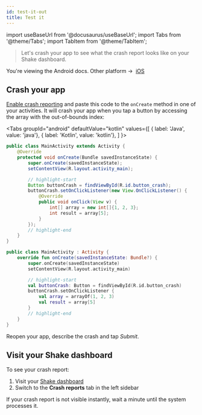 ```yaml
---
id: test-it-out
title: Test it
---
```

import useBaseUrl from '@docusaurus/useBaseUrl';
import Tabs from '@theme/Tabs'; 
import TabItem from '@theme/TabItem';

>Let's crash your app to see what the crash report looks like on your Shake dashboard.

<p class="p2 mt-40">You're viewing the Android docs. Other platform →&nbsp;
<a href="/docs/ios/crash-reports/test-it-out/">iOS</a>&nbsp;
</p>

## Crash your app

[Enable crash reporting](/android/crash-reports/enable.md) and paste this code to the `onCreate` method in one of your activities.
It will crash your app when you tap a button by accessing the array with the out-of-bounds index:

<Tabs
  groupId="android"
  defaultValue="kotlin"
  values={[
    { label: 'Java', value: 'java'},
    { label: 'Kotlin', value: 'kotlin'},
  ]
}>

<TabItem value="java">

```java title="MainActivity.java"
public class MainActivity extends Activity {
    @Override
    protected void onCreate(Bundle savedInstanceState) {
        super.onCreate(savedInstanceState);
        setContentView(R.layout.activity_main);

        // highlight-start
        Button buttonCrash = findViewById(R.id.button_crash);
        buttonCrash.setOnClickListener(new View.OnClickListener() {
            @Override
            public void onClick(View v) {
                int[] array = new int[]{1, 2, 3};
                int result = array[5];
            }
        });
        // highlight-end
    }
}
```

</TabItem><TabItem value="kotlin">

```kotlin title="MainActivity.kt"
public class MainActivity : Activity {
    override fun onCreate(savedInstanceState: Bundle?) {
        super.onCreate(savedInstanceState)
        setContentView(R.layout.activity_main)

        // highlight-start
        val buttonCrash: Button = findViewById(R.id.button_crash)
        buttonCrash.setOnClickListener {
            val array = arrayOf(1, 2, 3)
            val result = array[5]
        }
        // highlight-end
    }
}
```

</TabItem></Tabs>

Reopen your app, describe the crash and tap *Submit*.

## Visit your Shake dashboard

To see your crash report:
1. Visit your [Shake dashboard](https://app.shakebugs.com)
1. Switch to the **Crash reports** tab in the left sidebar

If your crash report is not visible instantly, wait a minute until the system processes it.
